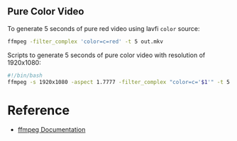 ## Pure Color Video

To generate 5 seconds of pure red video using lavfi `color` source:

```sh
ffmpeg -filter_complex 'color=c=red' -t 5 out.mkv
```

Scripts to generate 5 seconds of pure color video with resolution of 1920x1080:

```sh
#!/bin/bash
ffmpeg -s 1920x1080 -aspect 1.7777 -filter_complex "color=c='$1'" -t 5 $1.mp4
```

# Reference

 - [ffmpeg Documentation](https://ffmpeg.org/ffmpeg.html)
